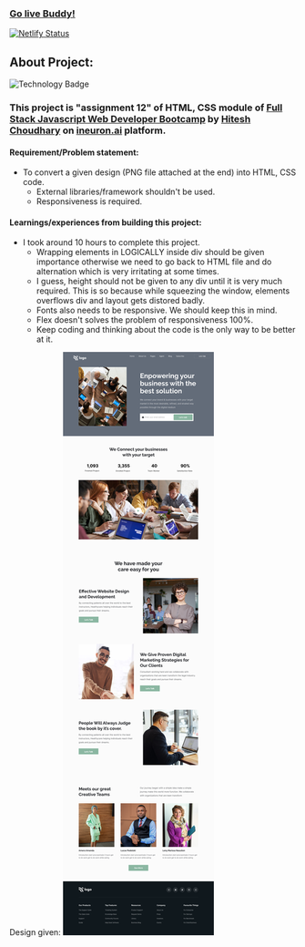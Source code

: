 ### [Go live Buddy!](https://tushar-ojha-business-landing-page.netlify.app/)

[![Netlify Status](https://api.netlify.com/api/v1/badges/08792b0d-05a4-4f99-97ad-0f08934f1468/deploy-status)](https://app.netlify.com/sites/tushar-ojha-web-design-landing-page/deploys)

## About Project: 
  ![Technology Badge](https://img.shields.io/badge/Technology-HTML%20%7C%20CSS-green)
  ### This project is "assignment 12" of HTML, CSS module of [Full Stack Javascript Web Developer Bootcamp](https://ineuron.ai/course/Full-Stack-Javascript-Web-Developer) by [Hitesh Choudhary](https://www.youtube.com/c/HiteshChoudharydotcom) on [ineuron.ai](https://ineuron.ai/) platform. 
  
#### Requirement/Problem statement: 
- To convert a given design (PNG file attached at the end) into HTML, CSS code.
    - External libraries/framework shouldn't be used.
    - Responsiveness is required.

#### Learnings/experiences from building this project:
- I took around 10 hours to complete this project.
  - Wrapping elements in LOGICALLY inside div should be given importance otherwise we need to go back to HTML file and do alternation which is very irritating at some times.
  - I guess, height should not be given to any div until it is very much required. This is so because while squeezing the window, elements overflows div and layout gets distored badly.
  - Fonts also needs to be responsive. We should keep this in mind.
  - Flex doesn't solves the problem of responsiveness 100%.
  - Keep coding and thinking about the code is the only way to be better at it.


Design given:
![Design](/Design.png)

